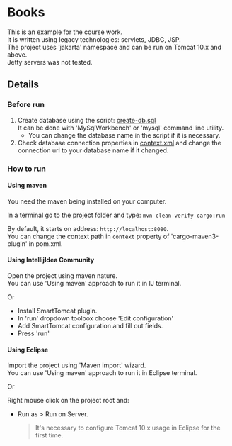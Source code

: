 # Books

This is an example for the course work. \
It is written using legacy technologies: servlets, JDBC, JSP. \
The project uses 'jakarta' namespace and can be run on Tomcat 10.x and above. \
Jetty servers was not tested.

## Details

### Before run

1. Create database using the script: [create-db.sql](sql/create-db.sql) \
   It can be done with 'MySqlWorkbench' or 'mysql' command line utility.
   - You can change the database name in the script if it is necessary.
2. Check database connection properties in [context.xml](src/main/webapp/META-INF/context.xml)
   and change the connection url to your database name if it changed.

### How to run

#### Using maven

You need the maven being installed on your computer.

In a terminal go to the project folder and type: `mvn clean verify cargo:run`

By default, it starts on address: `http://localhost:8080`. \
You can change the context path in `context` property of 'cargo-maven3-plugin' in pom.xml.

#### Using IntellijIdea Community

Open the project using maven nature. \
You can use 'Using maven' approach to run it in IJ terminal.

Or 

- Install SmartTomcat plugin. 
- In 'run' dropdown toolbox choose 'Edit configuration'
- Add SmartTomcat configuration and fill out fields.
- Press 'run'

#### Using Eclipse

Import the project using 'Maven import' wizard. \
You can use 'Using maven' approach to run it in Eclipse terminal.

Or

Right mouse click on the project root and:
- Run as > Run on Server.
  > It's necessary to configure Tomcat 10.x usage in Eclipse for the first time.